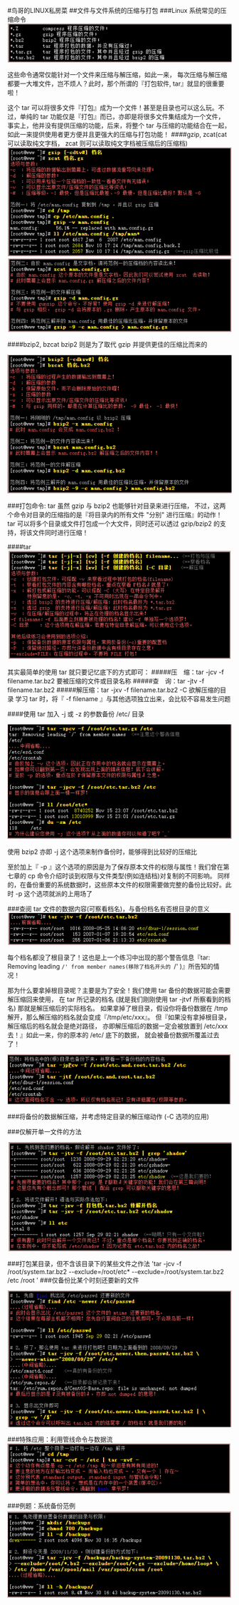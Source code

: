 #鸟哥的LINUX私房菜
##文件与文件系统的压缩与打包
###Linux 系统常见的压缩命令
![composeFormat](/img/20220725/1.png)

这些命令通常仅能针对一个文件来压缩与解压缩，如此一来， 每次压缩与解压缩都要一大堆文件，岂不烦人？此时，那个所谓的『打包软件, tar』就显的很重要啦！

这个 tar 可以将很多文件『打包』成为一个文件！甚至是目录也可以这么玩。不过，单纯的 tar 功能仅是『打包』而已，亦即是将很多文件集结成为一个文件， 事实上，他并没有提供压缩的功能，后来，将整个 tar 与压缩的功能结合在一起，如此一来提供使用者更方便并且更强大的压缩与打包功能！
####gzip, zcat(cat 可以读取纯文字档， zcat 则可以读取纯文字档被压缩后的压缩档)
![2](/img/20220725/2.png)
![3](/img/20220725/3.png)

####bzip2, bzcat
 bzip2 则是为了取代 gzip 并提供更佳的压缩比而来的
 
 ![4](/img/20220725/4.png)
 
 
 ###打包命令: tar
 虽然 gzip 与 bzip2 也能够针对目录来进行压缩， 不过，这两个命令对目录的压缩指的是『将目录内的所有文件 "分别" 进行压缩』的动作！
  tar 可以将多个目录或文件打包成一个大文件，同时还可以透过 gzip/bzip2 的支持，将该文件同时进行压缩！ 
   
   ####tar
  ![5](/img/20220725/5.png)
  
  其实最简单的使用 tar 就只要记忆底下的方式即可：
  #####压　缩：tar -jcv -f filename.tar.bz2 要被压缩的文件或目录名称
  #####查　询：tar -jtv -f filename.tar.bz2
  #####解压缩：tar -jxv -f filename.tar.bz2 -C 欲解压缩的目录
  学习 tar 时，将『 -f filename 』与其他选项独立出来，会比较不容易发生问题
  
  ####使用 tar 加入 -j 或 -z 的参数备份 /etc/ 目录
  
  ![6](/img/20220725/6.png)
  
  使用 bzip2 亦即 -j 这个选项来制作备份时，能够得到比较好的压缩比
  
  至於加上『 -p 』这个选项的原因是为了保存原本文件的权限与属性！我们曾在第七章的 cp 命令介绍时谈到权限与文件类型(例如连结档)对复制的不同影响。 同样的，在备份重要的系统数据时，这些原本文件的权限需要做完整的备份比较好。此时 -p 这个选项就派的上用场了
  
  ###查阅 tar 文件的数据内容(可察看档名)，与备份档名有否根目录的意义
  ![7](/img/20220725/7.png)
  
  每个档名都没了根目录了！这也是上一个练习中出现的那个警告信息『tar: Removing leading `/' from member names(移除了档名开头的 `/' )』所告知的情况！
  
  那为什么要拿掉根目录呢？主要是为了安全！我们使用 tar 备份的数据可能会需要解压缩回来使用， 在 tar 所记录的档名 (就是我们刚刚使用 tar -jtvf 所察看到的档名) 那就是解压缩后的实际档名。 如果拿掉了根目录，假设你将备份数据在 /tmp 解开，那么解压缩的档名就会变成『/tmp/etc/xxx』。 但『如果没有拿掉根目录，解压缩后的档名就会是绝对路径， 亦即解压缩后的数据一定会被放置到 /etc/xxx 去！』如此一来，你的原本的 /etc/ 底下的数据， 就会被备份数据所覆盖过去了！
 
  ![8](/img/20220725/8.png)
  
  ###将备份的数据解压缩，并考虑特定目录的解压缩动作 (-C 选项的应用)
  
  ###仅解开单一文件的方法
  
  ![9](/img/20220725/9.png)
  
  ###打包某目录，但不含该目录下的某些文件之作法
  'tar -jcv -f /root/system.tar.bz2 --exclude=/root/etc* --exclude=/root/system.tar.bz2 /etc /root
'
###仅备份比某个时刻还要新的文件

![10](/img/20220725/10.png)

###特殊应用：利用管线命令与数据流
![11](/img/20220725/11.png)

###例题：系统备份范例
![12](/img/20220725/12.png)